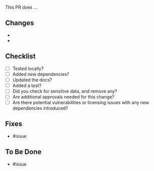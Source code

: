 This PR does ...

## Changes
-
- 

## Checklist
- [ ] Tested locally?
- [ ] Added new dependencies?
- [ ] Updated the docs?
- [ ] Added a test?
- [ ] Did you check for sensitive data, and remove any?
- [ ] Are additional approvals needed for this change?
- [ ] Are there potential vulnerabilities or licensing issues with any new dependencies introduced?

## Fixes 

- #issue

## To Be Done

- #issue 

